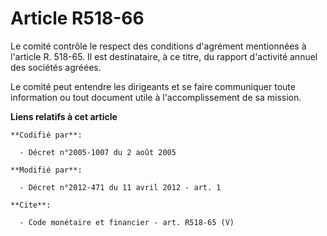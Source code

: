 # Article R518-66

Le comité contrôle le respect des conditions d'agrément mentionnées à l'article R. 518-65. Il est destinataire, à ce titre,
du rapport d'activité annuel des sociétés agréées. 

Le comité peut entendre les dirigeants et se faire communiquer toute information ou tout document utile à l'accomplissement
de sa mission.

**Liens relatifs à cet article**

	**Codifié par**:

	  - Décret n°2005-1007 du 2 août 2005

	**Modifié par**:

	  - Décret n°2012-471 du 11 avril 2012 - art. 1

	**Cite**:

	  - Code monétaire et financier - art. R518-65 (V)

